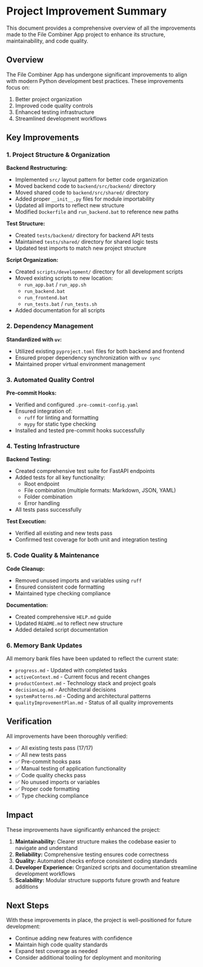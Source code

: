 # Project Improvement Summary

This document provides a comprehensive overview of all the improvements made to the File Combiner App project to enhance its structure, maintainability, and code quality.

## Overview

The File Combiner App has undergone significant improvements to align with modern Python development best practices. These improvements focus on:

1. Better project organization
2. Improved code quality controls
3. Enhanced testing infrastructure
4. Streamlined development workflows

## Key Improvements

### 1. Project Structure & Organization

**Backend Restructuring:**
- Implemented `src/` layout pattern for better code organization
- Moved backend code to `backend/src/backend/` directory
- Moved shared code to `backend/src/shared/` directory
- Added proper `__init__.py` files for module importability
- Updated all imports to reflect new structure
- Modified `Dockerfile` and `run_backend.bat` to reference new paths

**Test Structure:**
- Created `tests/backend/` directory for backend API tests
- Maintained `tests/shared/` directory for shared logic tests
- Updated test imports to match new project structure

**Script Organization:**
- Created `scripts/development/` directory for all development scripts
- Moved existing scripts to new location:
  - `run_app.bat` / `run_app.sh`
  - `run_backend.bat`
  - `run_frontend.bat`
  - `run_tests.bat` / `run_tests.sh`
- Added documentation for all scripts

### 2. Dependency Management

**Standardized with `uv`:**
- Utilized existing `pyproject.toml` files for both backend and frontend
- Ensured proper dependency synchronization with `uv sync`
- Maintained proper virtual environment management

### 3. Automated Quality Control

**Pre-commit Hooks:**
- Verified and configured `.pre-commit-config.yaml`
- Ensured integration of:
  - `ruff` for linting and formatting
  - `mypy` for static type checking
- Installed and tested pre-commit hooks successfully

### 4. Testing Infrastructure

**Backend Testing:**
- Created comprehensive test suite for FastAPI endpoints
- Added tests for all key functionality:
  - Root endpoint
  - File combination (multiple formats: Markdown, JSON, YAML)
  - Folder combination
  - Error handling
- All tests pass successfully

**Test Execution:**
- Verified all existing and new tests pass
- Confirmed test coverage for both unit and integration testing

### 5. Code Quality & Maintenance

**Code Cleanup:**
- Removed unused imports and variables using `ruff`
- Ensured consistent code formatting
- Maintained type checking compliance

**Documentation:**
- Created comprehensive `HELP.md` guide
- Updated `README.md` to reflect new structure
- Added detailed script documentation

### 6. Memory Bank Updates

All memory bank files have been updated to reflect the current state:
- `progress.md` - Updated with completed tasks
- `activeContext.md` - Current focus and recent changes
- `productContext.md` - Technology stack and project goals
- `decisionLog.md` - Architectural decisions
- `systemPatterns.md` - Coding and architectural patterns
- `qualityImprovementPlan.md` - Status of all quality improvements

## Verification

All improvements have been thoroughly verified:
- ✅ All existing tests pass (17/17)
- ✅ All new tests pass
- ✅ Pre-commit hooks pass
- ✅ Manual testing of application functionality
- ✅ Code quality checks pass
- ✅ No unused imports or variables
- ✅ Proper code formatting
- ✅ Type checking compliance

## Impact

These improvements have significantly enhanced the project:

1. **Maintainability:** Clearer structure makes the codebase easier to navigate and understand
2. **Reliability:** Comprehensive testing ensures code correctness
3. **Quality:** Automated checks enforce consistent coding standards
4. **Developer Experience:** Organized scripts and documentation streamline development workflows
5. **Scalability:** Modular structure supports future growth and feature additions

## Next Steps

With these improvements in place, the project is well-positioned for future development:
- Continue adding new features with confidence
- Maintain high code quality standards
- Expand test coverage as needed
- Consider additional tooling for deployment and monitoring